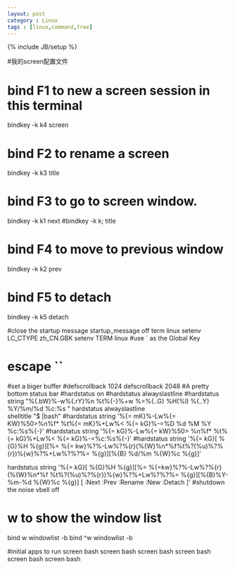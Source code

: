 ```yaml
---
layout: post
category : Linux
tags : [linux,command,free]
---
```

{% include JB/setup %}

#我的screen配置文件

<!-- lang:python-->
# bind F1 to new a screen session in this terminal
bindkey -k k4 screen
# bind F2 to rename a screen
bindkey -k k3 title
# bind F3 to go to screen window.
bindkey -k k1 next
#bindkey -k k; title
# bind F4 to move to previous window
bindkey -k k2 prev
# bind F5 to detach
bindkey -k k5 detach


#close the startup message
startup_message off
term linux
setenv LC_CTYPE zh_CN.GBK
setenv TERM linux
#use ` as the Global Key
# escape ``
#set a biger buffer
#defscrollback 1024
defscrollback 2048
#A pretty bottom status bar
#hardstatus on
#hardstatus alwayslastline
#hardstatus string "%{.bW}%-w%{.rY}%n %t%{-}%+w %=%{..G} %H(%l) %{..Y} %Y/%m/%d %c:%s "
hardstatus alwayslastline                                                                                                                          
shelltitle "$ |bash"
#hardstatus string '%{= mK}%-Lw%{= KW}%50>%n%f* %t%{= mK}%+Lw%< %{= kG}%-=%D %d %M %Y %c:%s%{-}'
#hardstatus string '%{= kG}%-Lw%{= kW}%50> %n%f* %t%{= kG}%+Lw%< %{= kG}%-=%c:%s%{-}'
#hardstatus string '%{= kG}[ %{G}%H %{g}][%= %{= kw}%?%-Lw%?%{r}(%{W}%n*%f%t%?(%u)%?%{r})%{w}%?%+Lw%?%?%= %{g}][%{B} %d/%m %{W}%c %{g}]'

hardstatus string '%{= kG}[ %{G}%H %{g}][%= %{=kw}%?%-Lw%?%{r}(%{W}%n*%f %t%?(%u)%?%{r})%{w}%?%+Lw%?%?%= %{g}][%{B}%Y-%m-%d %{W}%c %{g}] [ <F1>:Next <F2>:Prev <F3>:Rename <F4>:New <F5>:Detach ]'
#shutdown the noise
vbell off

# w to show the window list
bind w windowlist -b
bind ^w windowlist -b

#initial apps to run
screen bash
screen bash
screen bash
screen bash
screen bash
screen bash
